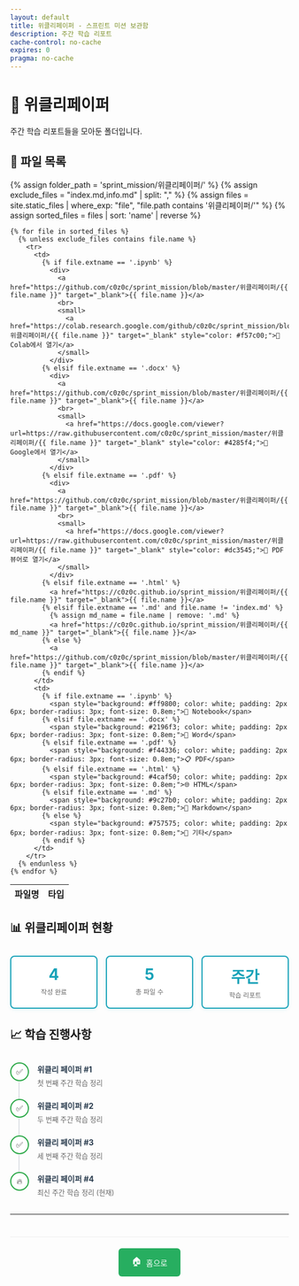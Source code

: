 ```yaml
---
layout: default
title: 위클리페이퍼 - 스프린트 미션 보관함
description: 주간 학습 리포트
cache-control: no-cache
expires: 0
pragma: no-cache
---
```


# 📰 위클리페이퍼

주간 학습 리포트들을 모아둔 폴더입니다.

## 📄 파일 목록

<table>
  <thead>
    <tr>
      <th>파일명</th>
      <th>타입</th>
    </tr>
  </thead>
  <tbody>
    {% assign folder_path = 'sprint_mission/위클리페이퍼/' %}
    {% assign exclude_files = "index.md,info.md" | split: "," %}
    {% assign files = site.static_files | where_exp: "file", "file.path contains '위클리페이퍼/'" %}
    {% assign sorted_files = files | sort: 'name' | reverse %}
    
    {% for file in sorted_files %}
      {% unless exclude_files contains file.name %}
        <tr>
          <td>
            {% if file.extname == '.ipynb' %}
              <div>
                <a href="https://github.com/c0z0c/sprint_mission/blob/master/위클리페이퍼/{{ file.name }}" target="_blank">{{ file.name }}</a>
                <br>
                <small>
                  <a href="https://colab.research.google.com/github/c0z0c/sprint_mission/blob/master/위클리페이퍼/{{ file.name }}" target="_blank" style="color: #f57c00;">🔗 Colab에서 열기</a>
                </small>
              </div>
            {% elsif file.extname == '.docx' %}
              <div>
                <a href="https://github.com/c0z0c/sprint_mission/blob/master/위클리페이퍼/{{ file.name }}" target="_blank">{{ file.name }}</a>
                <br>
                <small>
                  <a href="https://docs.google.com/viewer?url=https://raw.githubusercontent.com/c0z0c/sprint_mission/master/위클리페이퍼/{{ file.name }}" target="_blank" style="color: #4285f4;">🔗 Google에서 열기</a>
                </small>
              </div>
            {% elsif file.extname == '.pdf' %}
              <div>
                <a href="https://github.com/c0z0c/sprint_mission/blob/master/위클리페이퍼/{{ file.name }}" target="_blank">{{ file.name }}</a>
                <br>
                <small>
                  <a href="https://docs.google.com/viewer?url=https://raw.githubusercontent.com/c0z0c/sprint_mission/master/위클리페이퍼/{{ file.name }}" target="_blank" style="color: #dc3545;">🔗 PDF 뷰어로 열기</a>
                </small>
              </div>
            {% elsif file.extname == '.html' %}
              <a href="https://c0z0c.github.io/sprint_mission/위클리페이퍼/{{ file.name }}" target="_blank">{{ file.name }}</a>
            {% elsif file.extname == '.md' and file.name != 'index.md' %}
              {% assign md_name = file.name | remove: '.md' %}
              <a href="https://c0z0c.github.io/sprint_mission/위클리페이퍼/{{ md_name }}" target="_blank">{{ file.name }}</a>
            {% else %}
              <a href="https://github.com/c0z0c/sprint_mission/blob/master/위클리페이퍼/{{ file.name }}" target="_blank">{{ file.name }}</a>
            {% endif %}
          </td>
          <td>
            {% if file.extname == '.ipynb' %}
              <span style="background: #ff9800; color: white; padding: 2px 6px; border-radius: 3px; font-size: 0.8em;">📓 Notebook</span>
            {% elsif file.extname == '.docx' %}
              <span style="background: #2196f3; color: white; padding: 2px 6px; border-radius: 3px; font-size: 0.8em;">📄 Word</span>
            {% elsif file.extname == '.pdf' %}
              <span style="background: #f44336; color: white; padding: 2px 6px; border-radius: 3px; font-size: 0.8em;">📋 PDF</span>
            {% elsif file.extname == '.html' %}
              <span style="background: #4caf50; color: white; padding: 2px 6px; border-radius: 3px; font-size: 0.8em;">🌐 HTML</span>
            {% elsif file.extname == '.md' %}
              <span style="background: #9c27b0; color: white; padding: 2px 6px; border-radius: 3px; font-size: 0.8em;">📝 Markdown</span>
            {% else %}
              <span style="background: #757575; color: white; padding: 2px 6px; border-radius: 3px; font-size: 0.8em;">📎 기타</span>
            {% endif %}
          </td>
        </tr>
      {% endunless %}
    {% endfor %}
  </tbody>
</table>

## 📊 위클리페이퍼 현황

<div class="weekly-stats">
  <div class="stat-card">
    <div class="stat-number">4</div>
    <div class="stat-label">작성 완료</div>
  </div>
  <div class="stat-card">
    <div class="stat-number">5</div>
    <div class="stat-label">총 파일 수</div>
  </div>
  <div class="stat-card">
    <div class="stat-number">주간</div>
    <div class="stat-label">학습 리포트</div>
  </div>
</div>

## 📈 학습 진행사항

<div class="progress-timeline">
  <div class="timeline-item completed">
    <div class="timeline-marker">✅</div>
    <div class="timeline-content">
      <h4>위클리 페이퍼 #1</h4>
      <p>첫 번째 주간 학습 정리</p>
    </div>
  </div>
  
  <div class="timeline-item completed">
    <div class="timeline-marker">✅</div>
    <div class="timeline-content">
      <h4>위클리 페이퍼 #2</h4>
      <p>두 번째 주간 학습 정리</p>
    </div>
  </div>
  
  <div class="timeline-item completed">
    <div class="timeline-marker">✅</div>
    <div class="timeline-content">
      <h4>위클리 페이퍼 #3</h4>
      <p>세 번째 주간 학습 정리</p>
    </div>
  </div>
  
  <div class="timeline-item completed current">
    <div class="timeline-marker">🔥</div>
    <div class="timeline-content">
      <h4>위클리 페이퍼 #4</h4>
      <p>최신 주간 학습 정리 (현재)</p>
    </div>
  </div>
</div>

---

<div class="navigation-footer">
  <a href="{{ site.baseurl }}/" class="nav-button home">
    <span class="nav-icon">🏠</span> 홈으로
  </a>
</div>

<style>
.file-list {
  margin: 20px 0;
}

.file-item {
  margin-bottom: 8px;
}

.weekly-group, .utility-group {
  margin: 25px 0;
  padding: 20px;
  background: #f8f9fa;
  border-radius: 10px;
  border-left: 4px solid #17a2b8;
}

.weekly-group.latest {
  border-left-color: #28a745;
  background: linear-gradient(135deg, #f8fff9 0%, #f8f9fa 100%);
}

.weekly-group h3, .utility-group h3 {
  margin: 0 0 15px 0;
  color: #2c3e50;
  font-size: 1.1em;
  display: flex;
  align-items: center;
}

.latest-badge {
  background: #28a745;
  color: white;
  padding: 2px 8px;
  border-radius: 12px;
  font-size: 0.7em;
  font-weight: bold;
  margin-left: 10px;
}

.item-link {
  display: flex;
  align-items: center;
  padding: 12px 15px;
  background: white;
  border-radius: 6px;
  text-decoration: none;
  border: 1px solid #dee2e6;
  transition: all 0.3s ease;
  box-shadow: 0 1px 3px rgba(0,0,0,0.05);
}

.item-link:hover {
  transform: translateY(-1px);
  box-shadow: 0 3px 6px rgba(0,0,0,0.1);
  text-decoration: none;
}

.item-link.notebook:hover {
  background: #fff3e0;
  border-color: #ff9800;
}

.item-link.markdown:hover {
  background: #e8f5e8;
  border-color: #4caf50;
}

.file-display {
  cursor: default;
}

.file-display:hover {
  background: #f5f5f5;
  border-color: #ccc;
}

.item-icon {
  font-size: 20px;
  margin-right: 12px;
  width: 25px;
  text-align: center;
}

.item-name {
  font-weight: bold;
  color: #2c3e50;
  margin-right: 15px;
  flex: 1;
}

.item-desc {
  color: #666;
  font-size: 0.85em;
  font-style: italic;
}

.weekly-stats {
  display: grid;
  grid-template-columns: repeat(auto-fit, minmax(120px, 1fr));
  gap: 15px;
  margin: 30px 0;
}

.stat-card {
  background: white;
  border-radius: 8px;
  padding: 15px;
  text-align: center;
  border: 2px solid #17a2b8;
  box-shadow: 0 2px 6px rgba(23, 162, 184, 0.1);
}

.stat-number {
  font-size: 2em;
  font-weight: bold;
  color: #17a2b8;
  margin-bottom: 5px;
}

.stat-label {
  color: #666;
  font-size: 0.85em;
}

.progress-timeline {
  margin: 30px 0;
  position: relative;
}

.timeline-item {
  display: flex;
  align-items: flex-start;
  margin-bottom: 20px;
  position: relative;
}

.timeline-item:not(:last-child)::after {
  content: '';
  position: absolute;
  left: 15px;
  top: 35px;
  width: 2px;
  height: 40px;
  background: #dee2e6;
}

.timeline-item.current::after {
  background: #28a745;
}

.timeline-marker {
  width: 30px;
  height: 30px;
  border-radius: 50%;
  display: flex;
  align-items: center;
  justify-content: center;
  font-size: 14px;
  margin-right: 15px;
  flex-shrink: 0;
  background: white;
  border: 2px solid #28a745;
}

.timeline-content {
  flex: 1;
  padding-top: 2px;
}

.timeline-content h4 {
  margin: 0 0 5px 0;
  color: #2c3e50;
  font-size: 1em;
}

.timeline-content p {
  margin: 0;
  color: #666;
  font-size: 0.9em;
}

.navigation-footer {
  margin-top: 40px;
  padding-top: 20px;
  border-top: 1px solid #eee;
  text-align: center;
}

.nav-button {
  display: inline-flex;
  align-items: center;
  padding: 12px 24px;
  background: #27ae60;
  color: white;
  border-radius: 6px;
  text-decoration: none;
  transition: all 0.3s ease;
}

.nav-button:hover {
  background: #219a52;
  transform: translateY(-2px);
  text-decoration: none;
  color: white;
}

.nav-icon {
  margin-right: 8px;
  font-size: 16px;
}
</style>
